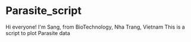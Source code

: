 # Parasite_script
Hi everyone!
I'm Sang, from BioTechnology, Nha Trang, Vietnam
This is a script to plot Parasite data 
